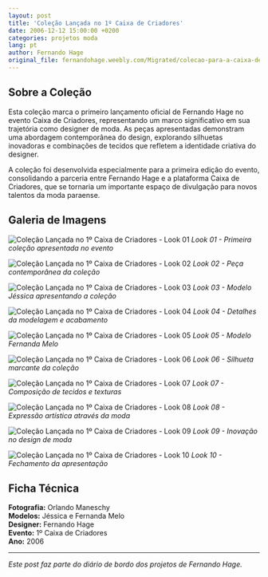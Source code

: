 ```yaml
---
layout: post
title: 'Coleção Lançada no 1º Caixa de Criadores'
date: 2006-12-12 15:00:00 +0200
categories: projetos moda
lang: pt
author: Fernando Hage
original_file: fernandohage.weebly.com/Migrated/colecao-para-a-caixa-de-criadores-primeira-edicao.html
---
```


## Sobre a Coleção

Esta coleção marca o primeiro lançamento oficial de Fernando Hage no evento Caixa de Criadores, representando um marco significativo em sua trajetória como designer de moda. As peças apresentadas demonstram uma abordagem contemporânea do design, explorando silhuetas inovadoras e combinações de tecidos que refletem a identidade criativa do designer.

A coleção foi desenvolvida especialmente para a primeira edição do evento, consolidando a parceria entre Fernando Hage e a plataforma Caixa de Criadores, que se tornaria um importante espaço de divulgação para novos talentos da moda paraense.

## Galeria de Imagens

![Coleção Lançada no 1º Caixa de Criadores - Look 01](/assets/images/colecao-lancada-no-1o-caixa-de-criadores-01.jpg)
*Look 01 - Primeira coleção apresentada no evento*

![Coleção Lançada no 1º Caixa de Criadores - Look 02](/assets/images/colecao-lancada-no-1o-caixa-de-criadores-02.jpg)
*Look 02 - Peça contemporânea da coleção*

![Coleção Lançada no 1º Caixa de Criadores - Look 03](/assets/images/colecao-lancada-no-1o-caixa-de-criadores-03.jpg)
*Look 03 - Modelo Jéssica apresentando a coleção*

![Coleção Lançada no 1º Caixa de Criadores - Look 04](/assets/images/colecao-lancada-no-1o-caixa-de-criadores-04.jpg)
*Look 04 - Detalhes da modelagem e acabamento*

![Coleção Lançada no 1º Caixa de Criadores - Look 05](/assets/images/colecao-lancada-no-1o-caixa-de-criadores-05.jpg)
*Look 05 - Modelo Fernanda Melo*

![Coleção Lançada no 1º Caixa de Criadores - Look 06](/assets/images/colecao-lancada-no-1o-caixa-de-criadores-06.jpg)
*Look 06 - Silhueta marcante da coleção*

![Coleção Lançada no 1º Caixa de Criadores - Look 07](/assets/images/colecao-lancada-no-1o-caixa-de-criadores-07.jpg)
*Look 07 - Composição de tecidos e texturas*

![Coleção Lançada no 1º Caixa de Criadores - Look 08](/assets/images/colecao-lancada-no-1o-caixa-de-criadores-08.jpg)
*Look 08 - Expressão artística através da moda*

![Coleção Lançada no 1º Caixa de Criadores - Look 09](/assets/images/colecao-lancada-no-1o-caixa-de-criadores-09.jpg)
*Look 09 - Inovação no design de moda*

![Coleção Lançada no 1º Caixa de Criadores - Look 10](/assets/images/colecao-lancada-no-1o-caixa-de-criadores-10.jpg)
*Look 10 - Fechamento da apresentação*

## Ficha Técnica

**Fotografia:** Orlando Maneschy  
**Modelos:** Jéssica e Fernanda Melo  
**Designer:** Fernando Hage  
**Evento:** 1º Caixa de Criadores  
**Ano:** 2006

---

*Este post faz parte do diário de bordo dos projetos de Fernando Hage.*
